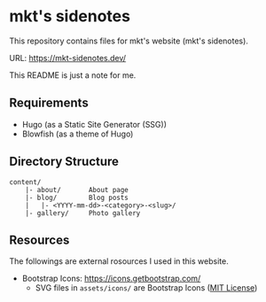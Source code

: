 # mkt's sidenotes

This repository contains files for mkt's website (mkt's sidenotes).

URL: https://mkt-sidenotes.dev/

This README is just a note for me.


## Requirements

- Hugo (as a Static Site Generator (SSG))
- Blowfish (as a theme of Hugo)


## Directory Structure

```
content/
    |- about/       About page
    |- blog/        Blog posts
    |   |- <YYYY-mm-dd>-<category>-<slug>/
    |- gallery/     Photo gallery
```


## Resources

The followings are external rosources I used in this website.

- Bootstrap Icons: https://icons.getbootstrap.com/
    - SVG files in `assets/icons/` are Bootstrap Icons ([MIT License](assets/icons/LICENSE))


